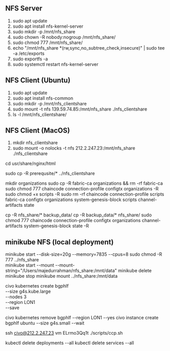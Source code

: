 ## NFS Server

1. sudo apt update
2. sudo apt install nfs-kernel-server
3. sudo mkdir -p /mnt/nfs_share
4. sudo chown -R nobody:nogroup /mnt/nfs_share/
5. sudo chmod 777 /mnt/nfs_share/
6. echo "/mnt/nfs_share *(rw,sync,no_subtree_check,insecure)" | sudo tee -a /etc/exports  
7. sudo exportfs -a
8. sudo systemctl restart nfs-kernel-server

## NFS Client (Ubuntu)

1. sudo apt update
2. sudo apt install nfs-common
3. sudo mkdir -p /mnt/nfs_clientshare
4. sudo mount -t nfs 139.59.74.85:/mnt/nfs_share ./nfs_clientshare
5. ls -l /mnt/nfs_clientshare/

## NFS Client (MacOS)

1. mkdir nfs_clientshare
2. sudo mount -o nolocks -t nfs 212.2.247.23:/mnt/nfs_share ./nfs_clientshare

cd usr/share/nginx/html

sudo cp -R prerequsite/* ../nfs_clientshare

mkdir organizations
sudo cp -R fabric-ca organizations && rm -rf fabric-ca
sudo chmod 777 chaincode connection-profile configtx organizations -R
sudo chmod +x scripts -R
sudo rm -rf chaincode connection-profile scripts fabric-ca configtx organizations system-genesis-block scripts channel-artifacts state

<!-- // backup data -->
cp -R nfs_share/* backup_data/
cp -R backup_data/* nfs_share/
sudo chmod 777 chaincode connection-profile configtx organizations channel-artifacts system-genesis-block state -R
## minikube NFS (local deployment)
minikube start --disk-size=20g --memory=7835 --cpus=8
sudo chmod -R 777 ../nfs_share      
minikube start --mount --mount-string="/Users/majedurrahman/nfs_share:/mnt/data"
minikube delete
minikube stop
 minikube mount ../nfs_share:/mnt/data  


civo kubernetes create bgphlf \
  --size g4s.kube.large \
  --nodes 3 \
  --region LON1 \
  --save

 civo kubernetes remove bgphlf --region LON1 --yes
civo instance create bgphlf ubuntu --size g4s.small --wait

ssh civo@212.2.247.23
vm ELrmo3Qq1t
./scripts/ccp.sh 

kubectl delete deployments --all
kubectl delete services --all








